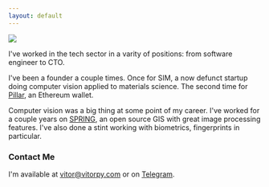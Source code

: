 ```yaml
---
layout: default
---
```


<img class="profile-picture" src="{{site.profile_picture}}">

I've worked in the tech sector in a varity of positions: from software engineer to CTO.

I've been a founder a couple times. Once for SIM, a now defunct startup doing computer vision applied to materials science. The second time for [Pillar](https://pillar.fi), an Ethereum wallet.

Computer vision was a big thing at some point of my career. I've worked for a couple years on [SPRING](http://www.dpi.inpe.br/spring/), an open source GIS with great image processing features. I've also done a stint working with biometrics, fingerprints in particular.

### Contact Me

I'm available at [vitor@vitorpy.com](mailto:vitor@vitorpy.com) or on [Telegram](https://t.me/vitorpyb).
